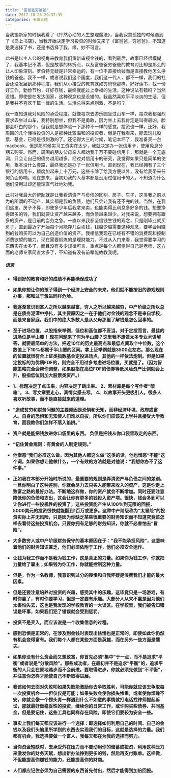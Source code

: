 ```yaml
---
title: "富爸爸穷爸爸"
date: 2017-10-26 20:37:39
categories: 韦编三绝
---
```


当我搬新家的时候我看了《怦然心动的人生整理魔法》，当我寂寞孤独的时候遇到了《岛上书店》，当我开始决定学习投资的时候又来了《富爸爸，穷爸爸》，不知道是我选择了书，还是书选择了我，缘，妙不可言。

此书是以主人公的视角来教育我们重新审视金钱的，看到最后，故事已经很模糊了，我基本记不清，但是故事的转折点，以及富爸爸穷爸爸的教育对比却是那么的让人印象深刻。罗伯特无疑是非常幸运的，有一位不直接给钱而是直接教他怎么挣钱的爸爸。我不一样，或者说我们这个国度，我们这一代人，都不一样，我们的社会还没发展到那种程度。我们从小接受的教育就如穷爸爸那样，好好读书，找一份好工作，勤俭节约，好好存钱，最终就能过上幸福的生活。这种说法有错吗？当然没错。即使是在发达国家，这种观念也是没错的。我虽然喜欢平平淡淡的生活，但是我并不喜欢千篇一律的生活。生活总得来点刺激，不是吗？

<!--more-->

我一直知道我对风险的承受程度。就像每次去游乐园坐过山车一样，每次我都强烈要求去坐过山车，我特别想坐，但我不是勇敢，因为坐上去我肯定是叫得最凶，脸都会吓白的那个，但我就是想体验一下那种不一样的感觉。投资也一样，还好，我周围的几个懂得投资的人是那种比较温和的投资者，但是在我看来，能去玩儿股票、基金，已经是很刺激的了。还记得大三的时候，笔记本坏了，我准备买一台macbook，但是那时候实习工资实在太少，我就决定办一张信用卡，使用免息分期去购买。然而，周围的朋友父母亲人都劝我千万不要碰信用卡，那就是一个无底洞，只会让自己的债务越用越多。经过对信用卡的研究，我觉得如果只是简单的使用，根本没什么套路，最终我还是办了一张信用卡。直到现在，我已经拥有了三个银行的信用卡，额度加起来上十万元，这些卡除了给我方便以外，没有给我带来任何负面影响。现在想来，当初劝我的人基本都是没用过信用卡的人，不知道为什么他们没用过却还能理直气壮地劝我。

此书对我最大的帮助就是让我看清资产与负债的区别。房子、车子，这类我之前以为的所谓的不动产，其实都是我的负债，他们只会让我有还不完的钱。当然，在我们这里，房子不算，即使多少年后我拿来卖，也能卖得比利息多好多的钱。想要挣得跟多的钱，我们就要让资产越来越多，而负债越来越少。对我来说，想要拥有跟多的资产，是目前的当务之急。一直以来我都坚信钱生钱的观念，只是刚毕业就买房子，直到最近才开始每个月能存几百块钱，钱越少越需要这种观念，要学会用赚到的钱购买可以为自己创造价值的资产。我相信我现在已经有不错的消费观和控制消费欲望的能力，现在需要锻炼的是理财能力。不过从入门来看，我觉得要学习的东西实在太多了，而且没有多少规律可言，重点是每个人都觉得自己是老师，这方面的老师专家简直太多了，不知道有没有前辈能教教我呢。

##### 语录

- **得到好的教育和好的成绩不再能确保成功了**


- **如果你想让你的孩子得到一个经济上安全的未来，他们就不能按旧的游戏规则办事，那和过于激进同样危险。**
- **我逐渐意识到富人之所以越来越富，穷人之所以越来越穷，中产阶级之所以总是在债务泥潭中挣扎，其主要原因之一在于他们对金钱的观念不是来自学校，而是来自家庭。我们中的绝大多数人是从父母那里了解钱是怎么回事的。**
- **至于进场位置，以股指来举例，低位和高位都不妥当。对于定投而言，最佳的进场位是半山腰！ 现在问题来了何为半山腰？这里我不想做太多专业术语解答，就要最简单的方法，把近10年的历史最高点和最低点间取个中位数，这个数值上下10%都属于半山腰的区间。拿上证举例就是3500点左右。那么现在的位置就很符合上证类指数基金定投进场点。其他的一样依法炮制。但是如果定投标的为优质FOF的，则完全不用过多考虑进场位置，买就是了。（因为智能策略完全会帮你调整，如果股指在高位FOF的债券等低风险资产比例就会上升，股指低位则加大股票类资产。）**
- **1、标题决定了点击率，内容决定了跳出率。 2、素材库是每个写作者“暗箱”。 3、写文章要走心，真情实感去写。 4、以故事开头更吸引人。很多人喜欢听故事，而不是直接就来的道理。**
- **“造成贫穷和财务问题的主要原因是恐惧和无知，而非经济环境、政府或富人。自身的恐惧和无知使人们难以自拔，所以你们应该去上学并且接受大学教育，而我教你们怎样不落入馅阱。”**
- **资产就是能把钱放进你口袋里的东西。 负债是把钱从你口袋里取走的东西。**
- **“记住黄金规则：有黄金的人制定规则。”**
- **他憎恶“我们必须这么做，因为其他人都这么做”这类的话，他也憎恶“不能”这个词。如果你想让他做什么，一个有效的方法就是对他说：“我想你办不了这件事。”**
- **正如我在本部分开始时所说的，最重要的规则是弄清资产与负债之间的差别。一旦你明白了这种差别，你就会尽力去只买入能带来收入的资产，这是你走上致富之路的最好办法。不断地这样做，你的资产就会不断增加。同时还要注意降低你的负债和支出，这会让你有更多的钱投入资产项。很快，钱会多到可以让你进行一些投机性的投资了，这些投资能产生从100％到无限的回报，5000美元的投资很快就能翻到1百万或更多。这种中产阶级称为“太冒险”的投资实际上并无风险，只是因为你缺乏某些很重要的财务知识而不知道究竟该怎样去看待这些投资机会。只要你拥有足够的财务知识，你就不必害怕去“冒险”。**
- **大多数穷人或中产阶级财务保守的基本原因在于：“我不能承担风险”，这意味着他们的财务知识匾乏，他们必须依附于工作，他们必须安全运作。**
- **让钱为我工作而不是我为钱工作，这是真正的力量。如果你为钱工作，你就把力量给了雇主；如果钱为你工作，你就能控制这种力量。**
- **但是，作为一名教师，我意识到过分的畏惧和自我怀疑是浪费我们才能的最大因素。**
- **但是还要注意培养对投资的兴趣，感受其中的乐趣，这毕竟只是一场游戏，有时你赢了，有时你要学习，但是一定要有乐趣。大部分人从来不赢是因为他们太害怕失去，这也是我发现的学校教育的一大误区。在学校里，我们被告知错误是坏事，如果我们犯了错误就会受到惩罚。**
- **投资不是买入，而应该说是一个收集信息的过程。**
- **感到恐惧是正常的，在涉及到金钱时表现出怯懦也是正常的，即使如此你仍然有机会变得富有。我们每个人都在某些方面是英雄，而在另外一些方面是懦夫。**
- **如果你没有什么资金而又想致富，你首先必须“集中”于一点，而不是追求“平衡”或者说是“分散风险”。那些成功者，在最初并不是追求“平衡”的，追求平衡的人只会在原地踏步而不会前进。要取得进步，你就必须先做到“不平衡”，并注意你怎样才能使自己不断取得进展。**
- **我该如何去面对失败叩如果失败能激励你去争取胜利，可能你就应该去争取每一次投资机会――但仅仅是可能；如果失败会使你损失惨重，或者使你烦躁不安，你就会像一个愣头青一样遇到什么不如意的事情就打电话找律师提起诉讼，那就最好做稳妥性的投资，继续你的日常工作，或许购买些债券、共同基金，但是要记住，这些工具也同样存在风险，即使它们要较为安全一些。**
- **事实上我们每天都应该进行一个选择：即选择如何利用自己的时间、自己的金钱以及我们头脑里所学到的东西去实现我们的目标，这就是选择的力量。我们都有机会，我选择要做一个富人，我每天都在为我的选择而努力。**
- **当你资金短缺时，去承受外在压力而不要动用你的储蓄或投资，利用这种压力来激发你的财务天赋，想出新办法挣到更多的钱，然后再支付账单。这样做，不但能提高你赚钱的能力，还能提高你的财商。**
- **人们都应记住必须为自己需要的东西首先付出，然后才能得到加倍回报。**
